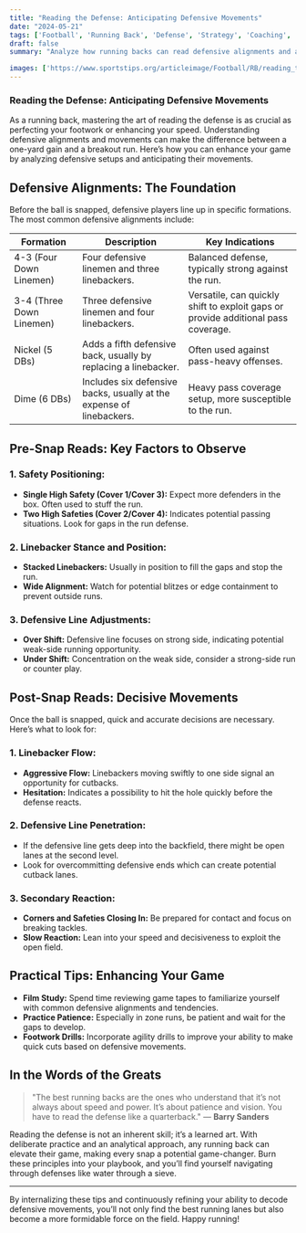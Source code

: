 ```yaml
---
title: "Reading the Defense: Anticipating Defensive Movements"
date: "2024-05-21"
tags: ['Football', 'Running Back', 'Defense', 'Strategy', 'Coaching', 'Player Tips', 'Offense', 'NFL', 'High School Football']
draft: false
summary: "Analyze how running backs can read defensive alignments and anticipate movements to find the best running lanes."

images: ['https://www.sportstips.org/articleimage/Football/RB/reading_the_defense_anticipating_defensive_movements.webp']
---
```


### Reading the Defense: Anticipating Defensive Movements

As a running back, mastering the art of reading the defense is as crucial as perfecting your footwork or enhancing your speed. Understanding defensive alignments and movements can make the difference between a one-yard gain and a breakout run. Here’s how you can enhance your game by analyzing defensive setups and anticipating their movements.

## Defensive Alignments: The Foundation

Before the ball is snapped, defensive players line up in specific formations. The most common defensive alignments include:

| Formation               | Description                                                                                  | Key Indications                                                                 |
|-------------------------|----------------------------------------------------------------------------------------------|---------------------------------------------------------------------------------|
| 4-3 (Four Down Linemen) | Four defensive linemen and three linebackers.                                                 | Balanced defense, typically strong against the run.                             |
| 3-4 (Three Down Linemen)| Three defensive linemen and four linebackers.                                                 | Versatile, can quickly shift to exploit gaps or provide additional pass coverage.|
| Nickel (5 DBs)          | Adds a fifth defensive back, usually by replacing a linebacker.                               | Often used against pass-heavy offenses.                                         |
| Dime (6 DBs)            | Includes six defensive backs, usually at the expense of linebackers.                          | Heavy pass coverage setup, more susceptible to the run.                         |

## Pre-Snap Reads: Key Factors to Observe

### 1. **Safety Positioning:**
   - **Single High Safety (Cover 1/Cover 3):** Expect more defenders in the box. Often used to stuff the run.
   - **Two High Safeties (Cover 2/Cover 4):** Indicates potential passing situations. Look for gaps in the run defense.

### 2. **Linebacker Stance and Position:**
   - **Stacked Linebackers:** Usually in position to fill the gaps and stop the run.
   - **Wide Alignment:** Watch for potential blitzes or edge containment to prevent outside runs.

### 3. **Defensive Line Adjustments:**
   - **Over Shift:** Defensive line focuses on strong side, indicating potential weak-side running opportunity.
   - **Under Shift:** Concentration on the weak side, consider a strong-side run or counter play.

## Post-Snap Reads: Decisive Movements

Once the ball is snapped, quick and accurate decisions are necessary. Here’s what to look for:

### 1. **Linebacker Flow:**
   - **Aggressive Flow:** Linebackers moving swiftly to one side signal an opportunity for cutbacks.
   - **Hesitation:** Indicates a possibility to hit the hole quickly before the defense reacts.

### 2. **Defensive Line Penetration:**
   - If the defensive line gets deep into the backfield, there might be open lanes at the second level.
   - Look for overcommitting defensive ends which can create potential cutback lanes.

### 3. **Secondary Reaction:**
   - **Corners and Safeties Closing In:** Be prepared for contact and focus on breaking tackles.
   - **Slow Reaction:** Lean into your speed and decisiveness to exploit the open field.

## Practical Tips: Enhancing Your Game

- **Film Study:** Spend time reviewing game tapes to familiarize yourself with common defensive alignments and tendencies.
- **Practice Patience:** Especially in zone runs, be patient and wait for the gaps to develop.
- **Footwork Drills:** Incorporate agility drills to improve your ability to make quick cuts based on defensive movements.

## In the Words of the Greats

> "The best running backs are the ones who understand that it’s not always about speed and power. It’s about patience and vision. You have to read the defense like a quarterback."
> — **Barry Sanders**

Reading the defense is not an inherent skill; it’s a learned art. With deliberate practice and an analytical approach, any running back can elevate their game, making every snap a potential game-changer. Burn these principles into your playbook, and you’ll find yourself navigating through defenses like water through a sieve.

---

By internalizing these tips and continuously refining your ability to decode defensive movements, you’ll not only find the best running lanes but also become a more formidable force on the field. Happy running!